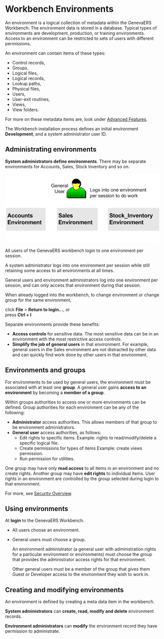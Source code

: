# Workbench Environments

An environment is a logical collection of metadata within the GenevaERS Workbench. The environment data is stored in a database. Typical types of environments are development, production, or training environments. Access to an environment can be restricted to sets of users with different permissions.

An environment can contain items of these types:

-   Control records,
-   Groups,
-   Logical files,
-   Logical records,
-   Lookup paths,
-   Physical files,
-   Users,
-   User-exit routines,
-   Views,
-   View folders.

For more on these metadata items are, look under [Advanced Features](./index.md).

The Workbench installation process defines an initial environment **Development**, and a system administrator user ID.

## Administrating environments

**System administrators define environments**. There may be separate environments for Accounts, Sales, Stock Inventory and so on.

![General User with choice of three environments to log into.](../images/Env_Concept_03.gif)

All users of the GenevaERS workbench login to one environment per session.  

A system administrator logs into one environment per session while still retaining some access to all environments at all times.

General users and environment administrators log into one environment per session, and can only access that environment during that session.  

When already logged into the workbench, to change environment or change group for the same environment,  

 click **File** > **Return to login...**, or  
 press **Ctrl + l**

Separate environments provide these benefits:

-   **Access controls** for sensitive data. The most sensitive data can be in an environment with the most restrictive access controls.
-   **Simplify the job of general users** in that environment. For example, general users in the Sales environment are not distracted by other data and can quickly find work done by other users in that environment.
  
## Environments and groups

For environments to be used by general users, the environment must be associated with at least one **group**. A general user gains **access to an environment** by becoming a **member of a group**.

Within groups authorities to access one or more environments can be defined. Group authorities for each environment can be any of the following:

-   **Administrator** access authorities. This allows members of that group to be environment administrators.
-   **General user** access authorities, as follows:
    -   Edit rights to specific items. Example: rights to read/modify/delete a specific logical file.
    -   Create permissions for types of items Example: create views permission.
    -   Run permission for utilities.

One group may have only **read access** to all items in an environment and no create rights. Another group may have **edit rights** to individual items. User rights in an environment are controlled by the group selected during login to that environment.

For more, see [Security Overview](./SecurityOverview.md).

## Using environments

At **login** to the GenevaERS Workbench.  
- All users choose an environment.  
- General users must choose a group.  

  An environment administrator (a general user with administration rights for a particular environment or environments) must choose the group that provides the administrator access rights for that environment.

  Other general users must be a member of the group that gives them Guest or Developer access to the environment they wish to work in.

## Creating and modifying environments

An environment is defined by creating a meta data item in the workbench.

**System administrators** can **create, read, modify and delete** environment records.

**Environment administrators** can **modify** the environment record they have permission to administrate.

